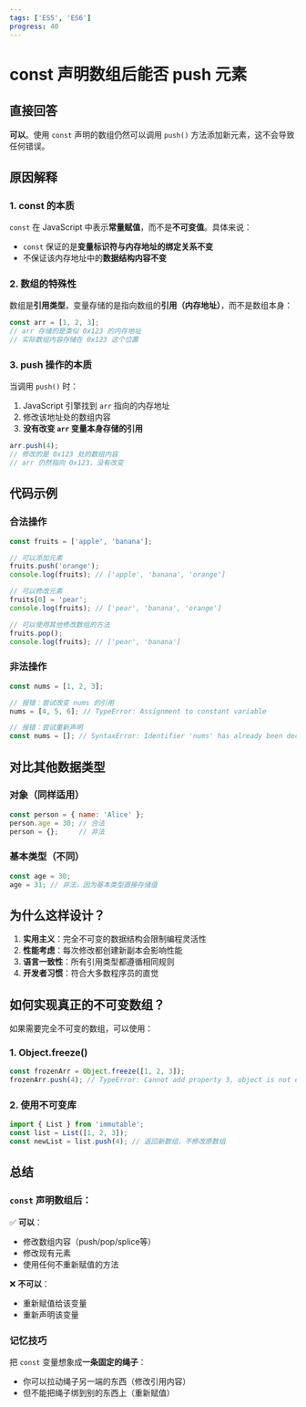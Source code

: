 ```yaml
---
tags: ['ES5', 'ES6']
progress: 40
---
```


# const 声明数组后能否 push 元素

## 直接回答

**可以**。使用 `const` 声明的数组仍然可以调用 `push()` 方法添加新元素，这不会导致任何错误。

## 原因解释

### 1. const 的本质

`const` 在 JavaScript 中表示**常量赋值**，而不是**不可变值**。具体来说：

- `const` 保证的是**变量标识符与内存地址的绑定关系不变**
- 不保证该内存地址中的**数据结构内容不变**

### 2. 数组的特殊性

数组是**引用类型**，变量存储的是指向数组的**引用（内存地址）**，而不是数组本身：

```javascript
const arr = [1, 2, 3];
// arr 存储的是类似 0x123 的内存地址
// 实际数组内容存储在 0x123 这个位置
```

### 3. push 操作的本质

当调用 `push()` 时：

1. JavaScript 引擎找到 `arr` 指向的内存地址
2. 修改该地址处的数组内容
3. **没有改变 `arr` 变量本身存储的引用**

```javascript
arr.push(4); 
// 修改的是 0x123 处的数组内容
// arr 仍然指向 0x123，没有改变
```

## 代码示例

### 合法操作

```javascript
const fruits = ['apple', 'banana'];

// 可以添加元素
fruits.push('orange');
console.log(fruits); // ['apple', 'banana', 'orange']

// 可以修改元素
fruits[0] = 'pear';
console.log(fruits); // ['pear', 'banana', 'orange']

// 可以使用其他修改数组的方法
fruits.pop();
console.log(fruits); // ['pear', 'banana']
```

### 非法操作

```javascript
const nums = [1, 2, 3];

// 报错：尝试改变 nums 的引用
nums = [4, 5, 6]; // TypeError: Assignment to constant variable

// 报错：尝试重新声明
const nums = []; // SyntaxError: Identifier 'nums' has already been declared
```

## 对比其他数据类型

### 对象（同样适用）

```javascript
const person = { name: 'Alice' };
person.age = 30; // 合法
person = {};     // 非法
```

### 基本类型（不同）

```javascript
const age = 30;
age = 31; // 非法，因为基本类型直接存储值
```

## 为什么这样设计？

1. **实用主义**：完全不可变的数据结构会限制编程灵活性
2. **性能考虑**：每次修改都创建新副本会影响性能
3. **语言一致性**：所有引用类型都遵循相同规则
4. **开发者习惯**：符合大多数程序员的直觉

## 如何实现真正的不可变数组？

如果需要完全不可变的数组，可以使用：

### 1. Object.freeze()

```javascript
const frozenArr = Object.freeze([1, 2, 3]);
frozenArr.push(4); // TypeError: Cannot add property 3, object is not extensible
```

### 2. 使用不可变库

```javascript
import { List } from 'immutable';
const list = List([1, 2, 3]);
const newList = list.push(4); // 返回新数组，不修改原数组
```

## 总结

### `const` 声明数组后：

✅ **可以**：
- 修改数组内容（push/pop/splice等）
- 修改现有元素
- 使用任何不重新赋值的方法

❌ **不可以**：
- 重新赋值给该变量
- 重新声明该变量

### 记忆技巧

把 `const` 变量想象成**一条固定的绳子**：
- 你可以拉动绳子另一端的东西（修改引用内容）
- 但不能把绳子绑到别的东西上（重新赋值）
